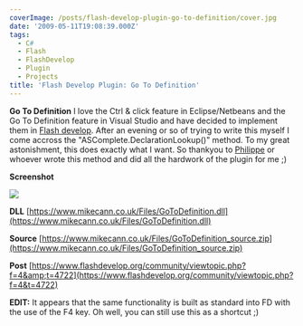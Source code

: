 ```yaml
---
coverImage: /posts/flash-develop-plugin-go-to-definition/cover.jpg
date: '2009-05-11T19:08:39.000Z'
tags:
  - C#
  - Flash
  - FlashDevelop
  - Plugin
  - Projects
title: 'Flash Develop Plugin: Go To Definition'
---
```


**Go To Definition**
I love the Ctrl &amp; click feature in Eclipse/Netbeans and the Go To Definition feature in Visual Studio and have decided to implement them in [Flash develop](https://www.flashdevelop.org/community/index.php). After an evening or so of trying to write this myself I come accross the "ASComplete.DeclarationLookup()" method. To my great astonishment, this does exactly what I want. So thankyou to [Philippe](https://www.flashdevelop.org/community/memberlist.php?mode=viewprofile&u=3) or whoever wrote this method and did all the hardwork of the plugin for me ;)

<!-- more -->

**Screenshot**

![](https://www.mikecann.co.uk/Files/GoToS01.png)

**DLL**
[https://www.mikecann.co.uk/Files/GoToDefinition.dll](https://www.mikecann.co.uk/Files/GoToDefinition.dll)

**Source**
[https://www.mikecann.co.uk/Files/GoToDefinition_source.zip](https://www.mikecann.co.uk/Files/GoToDefinition_source.zip)

**Post**
[https://www.flashdevelop.org/community/viewtopic.php?f=4&amp;t=4722](https://www.flashdevelop.org/community/viewtopic.php?f=4&t=4722)

**EDIT:**
It appears that the same functionality is built as standard into FD with the use of the F4 key. Oh well, you can still use this as a shortcut ;)
